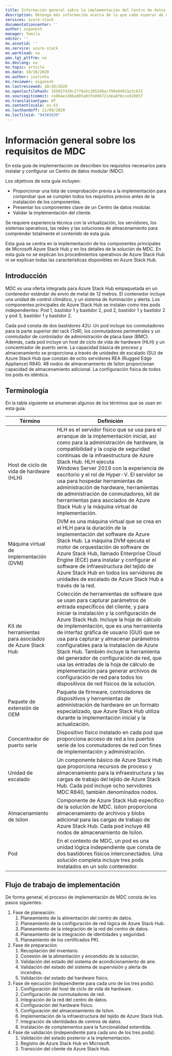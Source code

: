 ```yaml
---
title: Información general sobre la implementación del Centro de datos modular (MDC) y configuración para el servidor de administración del host de ciclo de vida de hardware (HLH) de Azure Stack Hub | Microsoft Docs
description: Obtenga más información acerca de lo que cabe esperar de una implementación correcta in situ de un Centro de datos modular (MDC), desde el planeamiento hasta la etapa posterior a la implementación.
services: azure-stack
documentationcenter: ''
author: asganesh
manager: femila
editor: ''
ms.assetid: ''
ms.service: azure-stack
ms.workload: na
pms.tgt_pltfrm: na
ms.devlang: na
ms.topic: article
ms.date: 10/20/2020
ms.author: justinha
ms.reviewer: asganesh
ms.lastreviewed: 10/20/2020
ms.openlocfilehash: 339927d28c2778a5c2953d8acf90e04931e3c815
ms.sourcegitcommit: ce864e1d86ad05a03fe896721dea8f0cce92085f
ms.translationtype: HT
ms.contentlocale: es-ES
ms.lasthandoff: 11/09/2020
ms.locfileid: "94383639"
---
```

# <a name="mdc-requirements-overview"></a>Información general sobre los requisitos de MDC

En esta guía de implementación se describen los requisitos necesarios para instalar y configurar un Centro de datos modular (MDC). 

Los objetivos de esta guía incluyen:

- Proporcionar una lista de comprobación previa a la implementación para comprobar que se cumplen todos los requisitos previos antes de la instalación de los componentes.
- Presentar los componentes clave de un Centro de datos modular.
- Validar la implementación del cliente.

Se requiere experiencia técnica con la virtualización, los servidores, los sistemas operativos, las redes y las soluciones de almacenamiento para comprender totalmente el contenido de esta guía. 

Esta guía se centra en la implementación de los componentes principales de Microsoft Azure Stack Hub y en los detalles de la solución de MDC. En esta guía no se explican los procedimientos operativos de Azure Stack Hub ni se explican todas las características disponibles en Azure Stack Hub. 

## <a name="introduction"></a>Introducción

MDC es una oferta integrada para Azure Stack Hub empaquetada en un contenedor estándar de envío de metal de 12 metros. El contenedor incluye una unidad de control climático, y un sistema de iluminación y alerta. Los componentes principales de Azure Stack Hub se instalan como tres pods independientes: Pod 1, bastidor 1 y bastidor 2, pod 2, bastidor 1 y bastidor 2 y pod 3, bastidor 1 y bastidor 2.

Cada pod consta de dos bastidores 42U. Un pod incluye los conmutadores para la parte superior del rack (ToR), los conmutadores perimetrales y un conmutador de controlador de administración de placa base (BMC). Además, cada pod incluye un host de ciclo de vida de hardware (HLH) y un concentrador de puerto serie. La capacidad básica de proceso y almacenamiento se proporciona a través de unidades de escalado (SU) de Azure Stack Hub que constan de ocho servidores REA (Rugged Edge Appliance) R840. 48 nodos de almacenamiento de Isilon proporcionan capacidad de almacenamiento adicional. La configuración física de todos los pods es idéntica.

## <a name="terminology"></a>Terminología

En la tabla siguiente se enumeran algunos de los términos que se usan en esta guía.

|Término    |Definición |
|-------|-----------|
|Host de ciclo de vida de hardware (HLH)|    HLH es el servidor físico que se usa para el arranque de la implementación inicial, así como para la administración de hardware, la compatibilidad y la copia de seguridad continuas de la infraestructura de Azure Stack Hub. HLH ejecuta Windows Server 2019 con la experiencia de escritorio y el rol de Hyper-V. El servidor se usa para hospedar herramientas de administración de hardware, herramientas de administración de conmutadores, kit de herramientas para asociados de Azure Stack Hub y la máquina virtual de implementación. |
|Máquina virtual de implementación (DVM)|    DVM es una máquina virtual que se crea en el HLH para la duración de la implementación del software de Azure Stack Hub. La máquina DVM ejecuta el motor de orquestación de software de Azure Stack Hub, llamado Enterprise Cloud Engine (ECE) para instalar y configurar el software de infraestructura del tejido de Azure Stack Hub en todos los servidores de unidades de escalado de Azure Stack Hub a través de la red.|
|Kit de herramientas para asociados de Azure Stack Hub|    Colección de herramientas de software que se usan para capturar parámetros de entrada específicos del cliente, y para iniciar la instalación y la configuración de Azure Stack Hub. Incluye la hoja de cálculo de implementación, que es una herramienta de interfaz gráfica de usuario (GUI) que se usa para capturar y almacenar parámetros configurables para la instalación de Azure Stack Hub. También incluye la herramienta del generador de configuración de red, que usa las entradas de la hoja de cálculo de implementación para generar archivos de configuración de red para todos los dispositivos de red físicos de la solución.|
|Paquete de extensión de OEM    |Paquete de firmware, controladores de dispositivos y herramientas de administración de hardware en un formato especializado, que Azure Stack Hub utiliza durante la implementación inicial y la actualización.|
|Concentrador de puerto serie    |Dispositivo físico instalado en cada pod que proporciona acceso de red a los puertos serie de los conmutadores de red con fines de implementación y administración.|
|Unidad de escalado    |Un componente básico de Azure Stack Hub que proporciona recursos de proceso y almacenamiento para la infraestructura y las cargas de trabajo del tejido de Azure Stack Hub. Cada pod incluye ocho servidores MDC R840, también denominados nodos.|
|Almacenamiento de Isilon |    Componente de Azure Stack Hub específico de la solución de MDC. Isilon proporciona almacenamiento de archivos y blobs adicional para las cargas de trabajo de Azure Stack Hub. Cada pod incluye 48 nodos de almacenamiento de Isilon.|
|Pod    |En el contexto de MDC, un pod es una unidad lógica independiente que consta de dos bastidores físicos interconectados. Una solución completa incluye tres pods instalados en un solo contenedor.|

## <a name="deployment-workflow"></a>Flujo de trabajo de implementación

De forma general, el proceso de implementación de MDC consta de los pasos siguientes:

1. Fase de planeación:
   1. Planeamiento de la alimentación del centro de datos.
   1. Planeamiento de la configuración de red lógica de Azure Stack Hub.
   1. Planeamiento de la integración de la red del centro de datos.
   1. Planeamiento de la integración de identidades y seguridad.
   1. Planeamiento de los certificados PKI.
1. Fase de preparación:
   1. Recopilación del inventario.
   1. Conexión de la alimentación y encendido de la solución.
   1. Validación del estado del sistema de acondicionamiento de aire.
   1. Validación del estado del sistema de supervisión y alerta de incendios.
   1. Validación del estado del hardware físico.
1. Fase de ejecución (independiente para cada uno de los tres pods):
   1. Configuración del host de ciclo de vida de hardware.
   1. Configuración de conmutadores de red.
   1. Integración de la red del centro de datos.
   1. Configuración del hardware físico.
   1. Configuración del almacenamiento de Isilon.
   1. Implementación de la infraestructura del tejido de Azure Stack Hub.
   1. Integración de identidades de centros de datos.
   1. Instalación de complementos para la funcionalidad extendida.
1. Fase de validación (independiente para cada uno de los tres pods):
   1. Validación del estado posterior a la implementación.
   1. Registro de Azure Stack Hub en Microsoft.
   1. Transición del cliente de Azure Stack Hub.
